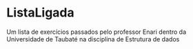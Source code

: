 # ListaLigada
Um lista de exercícios passados pelo professor Enari dentro da Universidade de Taubaté na disciplina de Estrutura de dados
